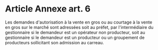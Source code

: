 # Article Annexe art. 6

Les demandes d'autorisation à la vente en gros ou au courtage à la vente en gros sur le marché sont adressées soit au préfet, par l'intermédiaire du gestionnaire si le demandeur est un opérateur non producteur, soit au gestionnaire si le demandeur est un producteur ou un groupement de producteurs sollicitant son admission au carreau.
